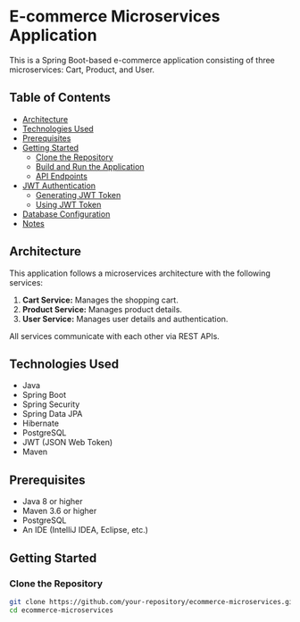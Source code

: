 # E-commerce Microservices Application

This is a Spring Boot-based e-commerce application consisting of three microservices: Cart, Product, and User.  

## Table of Contents
- [Architecture](#architecture)
- [Technologies Used](#technologies-used)
- [Prerequisites](#prerequisites)
- [Getting Started](#getting-started)
  - [Clone the Repository](#clone-the-repository)
  - [Build and Run the Application](#build-and-run-the-application)
  - [API Endpoints](#api-endpoints)
- [JWT Authentication](#jwt-authentication)
  - [Generating JWT Token](#generating-jwt-token)
  - [Using JWT Token](#using-jwt-token)
- [Database Configuration](#database-configuration)
- [Notes](#notes)

## Architecture

This application follows a microservices architecture with the following services:
1. **Cart Service:** Manages the shopping cart.
2. **Product Service:** Manages product details.
3. **User Service:** Manages user details and authentication.

All services communicate with each other via REST APIs.

## Technologies Used

- Java
- Spring Boot
- Spring Security
- Spring Data JPA
- Hibernate
- PostgreSQL
- JWT (JSON Web Token)
- Maven

## Prerequisites

- Java 8 or higher
- Maven 3.6 or higher
- PostgreSQL
- An IDE (IntelliJ IDEA, Eclipse, etc.)

## Getting Started

### Clone the Repository

```bash
git clone https://github.com/your-repository/ecommerce-microservices.git
cd ecommerce-microservices


